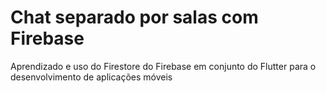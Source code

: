 <H1>Chat separado por salas com Firebase</H1>


Aprendizado e uso do Firestore do Firebase em conjunto do Flutter para o desenvolvimento de aplicações móveis

